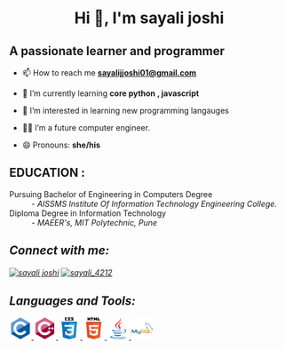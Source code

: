 <h1 align="center">Hi 👋, I'm sayali joshi</h1>
<h2 align="left">A passionate learner and programmer</h2>

-  📫 How to reach me **sayalijjoshi01@gmail.com**

-  🌱 I’m currently learning **core python , javascript**

-  👀 I’m interested in learning new programming langauges
   
-  👨‍💻 I’m a future computer engineer.
   
-  😄 Pronouns: **she/his**


<h2 align="left">EDUCATION :</h2>

<dl>
  <dt>Pursuing Bachelor of Engineering in Computers Degree</dt>
  <dd>- <em>AISSMS Institute Of Information Technology Engineering College.</em></dd>
  <dt>Diploma Degree in Information Technology</dt>
  <dd>- <em> MAEER's, MIT Polytechnic, Pune<em/></dd>
</dl>

<h2 align="left">Connect with me:</h2>
<p align="left">
<a href="https://linkedin.com/in/sayali joshi" target="blank"><img align="center" src="https://raw.githubusercontent.com/rahuldkjain/github-profile-readme-generator/master/src/images/icons/Social/linked-in-alt.svg" alt="sayali joshi" height="30" width="40" /></a>
<a href="https://instagram.com/sayali_4212" target="blank"><img align="center" src="https://raw.githubusercontent.com/rahuldkjain/github-profile-readme-generator/master/src/images/icons/Social/instagram.svg" alt="sayali_4212" height="30" width="40" /></a>
</p>

<h2 align="left">Languages and Tools:</h2>
<p align="left"> <a href="https://www.cprogramming.com/" target="_blank"> <img src="https://raw.githubusercontent.com/devicons/devicon/master/icons/c/c-original.svg" alt="c" width="40" height="40"/> </a> <a href="https://www.w3schools.com/cpp/" target="_blank"> <img src="https://raw.githubusercontent.com/devicons/devicon/master/icons/cplusplus/cplusplus-original.svg" alt="cplusplus" width="40" height="40"/> </a> <a href="https://www.w3schools.com/css/" target="_blank"> <img src="https://raw.githubusercontent.com/devicons/devicon/master/icons/css3/css3-original-wordmark.svg" alt="css3" width="40" height="40"/> </a> <a href="https://www.w3.org/html/" target="_blank"> <img src="https://raw.githubusercontent.com/devicons/devicon/master/icons/html5/html5-original-wordmark.svg" alt="html5" width="40" height="40"/> </a> <a href="https://www.java.com" target="_blank"> <img src="https://raw.githubusercontent.com/devicons/devicon/master/icons/java/java-original.svg" alt="java" width="40" height="40"/> </a> <a href="https://www.mysql.com/" target="_blank"> <img src="https://raw.githubusercontent.com/devicons/devicon/master/icons/mysql/mysql-original-wordmark.svg" alt="mysql" width="40" height="40"/> </a> </p>






